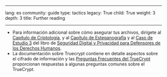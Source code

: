 

---

lang: es
community: guide
type: tactics
legacy: True
child: True
weight: 3
depth: 3
title: Further reading

---

<ul>
	<li>Para información adicional sobre cómo asegurar tus archivos, dirígete al <a href="http://www.frontlinedefenders.org/esecman" title="Capítulo de Criptología">Capítulo de Criptología</a>, y al <a href="http://www.frontlinedefenders.org/esecman" title="Capítulo de Esteganografía">Capítulo de Esteganografía</a> y al <a href="http://www.frontlinedefenders.org/esecman" title="Caso de Estudio 3">Caso de Estudio 3</a> del libro de <a href="http://www.frontlinedefenders.org/esecman" title="Digital Security and Privacy for Human Rights Defenders">Seguridad Digital y Privacidad para Defensores de los Derechos Humanos</a>.</li>
	<li>La documentación sobre Truecrypt contiene en detalle aspectos sobre el cifrado de información y las <a href="http://www.truecrypt.org/faq.php" title="TrueCrypt FAQ">Preguntas Frecuentes del TrueCrypt</a> proporcionan respuestas a algunas preguntas comunes sobre el TrueCrypt.</li>
</ul>

<p>&nbsp;</p>


